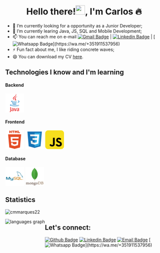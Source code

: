 <p align="center">
  <h1 align="center">Hello there!<img src="http://emojis.slackmojis.com/emojis/images/1482947228/1532/lightsaber.png" width=30px, height=30px>, I'm Carlos 🔥</h1>
</p>

- 🔭 I’m currently looking for a opportunity as a Junior Developer;
- 🌱 I’m currently learing Java, JS, SQL and Mobile Development;
- 📫 You can reach me on e-mail [![Gmail Badge](https://img.shields.io/badge/-Gmail-c14438?style=flat-square&logo=Gmail&logoColor=white&link=mailto:carlos.marques22@live.com)](mailto:carlos.marques22@live.com) | [![Linkedin Badge](https://img.shields.io/badge/-LinkedIn-blue?style=flat-square&logo=Linkedin&logoColor=white&link=https://www.linkedin.com/in/carlos--marques/)](https://www.linkedin.com/in/carlos--marques/) | [![Whatsapp Badge](https://img.shields.io/static/v1?message=Whatsapp&logo=whatsapp&label=&color=25D366&logoColor=white&labelColor=&style=for-the-badge")](https://wa.me/+351911537956)
- ⚡ Fun fact about me, I like riding concrete waves;
- 😄 You can download my CV [here](https://github.com/cmmarques22/cmmarques22/blob/main/Carlos%20Marques%20CV1.pdf "here").


## Technologies I know and I'm learning
#### Backend
<p align="left">
<img src="https://github.com/Drete457/Drete457/raw/master/icons/java-original.svg" alt="java" width="60" height="60"/>

#### Frontend
<p align="left">
<img src="https://github.com/Drete457/Drete457/blob/master/icons/html5-original-wordmark.svg" alt="html5" width="60" height="60"/>
<img src="https://github.com/Drete457/Drete457/blob/master/icons/css3-original-wordmark.svg" alt="css3" width="60" height="60"/>
<img src="https://github.com/Drete457/Drete457/blob/master/icons/javascript-original.svg" alt="javascript" width="60" height="60"/>
</p>

#### Database
<p align="left">
<img src="https://github.com/Drete457/Drete457/blob/master/icons/mysql-original.svg" alt="mysql" width="60" height="60"/>
<img src="https://github.com/Drete457/Drete457/blob/master/icons/mongodb-original-wordmark.svg" alt="mongodb" width="60" height="60"/>
</p>

## Statistics
<p align="left"> <img src="https://komarev.com/ghpvc/?username=cmmarques22" alt="cmmarques22" /></p>
<div align="center">
 <!-- <img src="https://github-readme-stats.vercel.app/api?hide_title=false&hide_rank=false&show_icons=true&include_all_commits=true&count_private=true&disable_animations=false&theme=dracula&locale=en&hide_border=false&username=Drete457" height="150" alt="stats graph"  /> -->
  <img src="https://github-readme-stats.vercel.app/api/top-langs?locale=en&hide_title=false&layout=compact&card_width=320&langs_count=5&theme=dracula&hide_border=false&username=cmmarques22" height="150" alt="languages graph" align="left" />
</div>

## Let's connect:
[![Github Badge](https://img.shields.io/badge/-Github-000?style=flat-square&logo=Github&logoColor=white&link=https://github.com/cmmarques22)](https://github.com/cmmarques22)
[![Linkedin Badge](https://img.shields.io/badge/-LinkedIn-blue?style=flat-square&logo=Linkedin&logoColor=white&link=https://www.linkedin.com/in/carlos--marques/)](https://www.linkedin.com/in/carlos--marques/)
[![Email Badge](https://img.shields.io/badge/-Email-292929?style=flat-square&logo=Gmail&logoColor=479ef5&link=mailto:carlos.marques22@live.com)](mailto:carlos.marques22@live.com)
[![Whatsapp Badge](https://img.shields.io/static/v1?message=Whatsapp&logo=whatsapp&label=&color=25D366&logoColor=white&labelColor=&style=for-the-badge")](https://wa.me/+351911537956)


